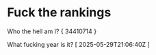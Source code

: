 # Fuck the rankings

Who the hell am I?
{ 34410714 }

What fucking year is it?
[ 2025-05-29T21:06:40Z ]
